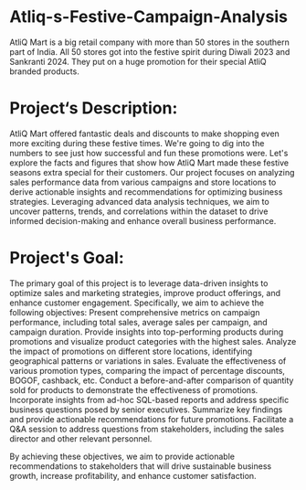 # Atliq-s-Festive-Campaign-Analysis
AtliQ Mart is a big retail company with more than 50 stores in the southern part of India. All 50 stores got into the festive spirit during Diwali 2023 and Sankranti 2024. They put on a huge promotion for their special AtliQ branded products.

# Project‘s Description﻿:
AtliQ Mart offered fantastic deals and discounts to make shopping even more exciting during these festive times. We're going to dig into the numbers to see just how successful and fun these promotions were. Let's explore the facts and figures that show how AtliQ Mart made these festive seasons extra special for their customers.
Our project focuses on analyzing sales performance data from various campaigns and store locations to derive actionable insights and recommendations for optimizing business strategies. Leveraging advanced data analysis techniques, we aim to uncover patterns, trends, and correlations within the dataset to drive informed decision-making and enhance overall business performance.

# Project's Goal:
The primary goal of this project is to leverage data-driven insights to optimize sales and marketing strategies, improve product offerings, and enhance customer engagement. Specifically, we aim to achieve the following objectives:
Present comprehensive metrics on campaign performance, including total sales, average sales per campaign, and campaign duration.
Provide insights into top-performing products during promotions and visualize product categories with the highest sales.
Analyze the impact of promotions on different store locations, identifying geographical patterns or variations in sales.
Evaluate the effectiveness of various promotion types, comparing the impact of percentage discounts, BOGOF, cashback, etc.
Conduct a before-and-after comparison of quantity sold for products to demonstrate the effectiveness of promotions.
Incorporate insights from ad-hoc SQL-based reports and address specific business questions posed by senior executives.
Summarize key findings and provide actionable recommendations for future promotions.
Facilitate a Q&A session to address questions from stakeholders, including the sales director and other relevant personnel. 

By achieving these objectives, we aim to provide actionable recommendations to stakeholders that will drive sustainable business growth, increase profitability, and enhance customer satisfaction.
